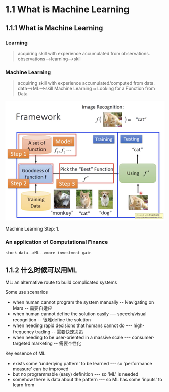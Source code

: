 # 1.1 What is Machine Learning
## 1.1.1 What is Machine Learning

### Learning

> acquiring skill with experience accumulated from observations.
> observations-->learning-->skil


### Machine Learning

> acquiring skill with experience accumulated/computed from data.
> data-->ML-->skill
> Machine Learning ≈ Looking for a Function from Data

![](assets/machine-learning-framework.png)

Machine Learning Step:
1. 

### An application of Computational Finance
    stock data-->ML-->more investment gain

## 1.1.2 什么时候可以用ML
ML: an alternative route to build complicated systems

Some use scenarios
- when human cannot program the system manually -- Navigating on Mars -- 需要自适应
- when human cannot define the solution easily --- speech/visual recognition -- 很难define the solution
- when needing rapid decisions that humans cannot do --- high-frequency trading -- 需要快速决策
- when needing to be user-oriented in a massive scale --- consumer-targeted marketing -- 需要个性化

Key essence of ML
- exists some 'underlying pattern' to be learned --- so 'performance measure' can be improved
- but no programmable (easy) definition --- so 'ML' is needed
- somehow there is data about the pattern --- so ML has some 'inputs' to learn from 

